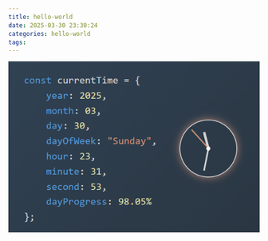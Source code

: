 ```yaml
---
title: hello-world
date: 2025-03-30 23:30:24
categories: hello-world
tags:
---
```

![](../../attachments/hello-world/Pasted%20image%2020250330233205.png)

